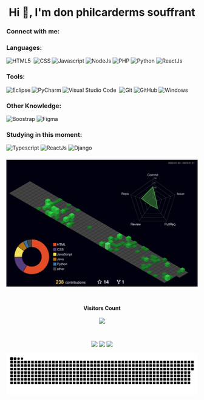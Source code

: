 <h1 align="center">Hi 👋, I'm don philcarderms souffrant</h1>
<h3 align="left">Connect with me:</h3>

### Languages:
![HTML5](https://img.shields.io/badge/html5-%23E34F26.svg?style=for-the-badge&logo=html5&logoColor=white)&nbsp; 
![CSS](https://img.shields.io/badge/-CSS-0D1117?style=for-the-badge&logo=CSS3&logoColor=1572B6&labelColor=0D1117)
![Javascript](https://img.shields.io/badge/-Javascript-0D1117?style=for-the-badge&logo=Javascript&labelColor=0D1117)
![NodeJs](https://img.shields.io/badge/Node.js-43853D?style=for-the-badge&logo=node.js&logoColor=white)
![PHP](https://img.shields.io/badge/PHP-777BB4?style=for-the-badge&logo=php&logoColor=white)
![Python](https://img.shields.io/badge/Python-14354C?style=for-the-badge&logo=python&logoColor=white)
![ReactJs](https://shields.io/badge/react-black?logo=react&style=for-the-badge)


### Tools:
![Eclipse](https://img.shields.io/badge/Eclipse-FE7A16.svg?style=for-the-badge&logo=Eclipse&logoColor=white)
![PyCharm](https://img.shields.io/badge/pycharm-143?style=for-the-badge&logo=pycharm&logoColor=black&color=black&labelColor=green)
![Visual Studio Code](https://img.shields.io/badge/-Visual%20Studio%20Code-0D1117?style=for-the-badge&logo=visual-studio-code&logoColor=007ACC&labelColor=0D1117)&nbsp;
![Git](https://img.shields.io/badge/-Git-0D1117?style=for-the-badge&logo=git&labelColor=0D1117)
![GitHub](https://img.shields.io/badge/-GitHub-0D1117?style=for-the-badge&logo=github&labelColor=0D1117)
![Windows](https://img.shields.io/badge/-Windows-0D1117?style=for-the-badge&logo=windows&labelColor=0D1117)&nbsp;


### Other Knowledge:
![Boostrap](https://img.shields.io/badge/-boostrap-0D1117?style=for-the-badge&logo=bootstrap&labelColor=0D1117)
![Figma](https://img.shields.io/badge/-figma-0D1117?style=for-the-badge&logo=figma&labelColor=0D1117)&nbsp;
  
### Studying in this moment:
![Typescript](https://img.shields.io/badge/TypeScript-007ACC?style=for-the-badge&logo=typescript&logoColor=white)
![ReactJs](https://shields.io/badge/react-black?logo=react&style=for-the-badge)
![Django](https://img.shields.io/badge/Django-092E20?style=for-the-badge&logo=django&logoColor=white)

###

<!-- <div align="center">
  <img src="https://github-readme-stats.vercel.app/api?hide_title=false&hide_rank=false&show_icons=true&include_all_commits=true&count_private=true&disable_animations=false&theme=dracula&locale=en&hide_border=false&username=maurodesouza" height="150" alt="stats graph"  />
  <img src="https://github-readme-stats.vercel.app/api/top-langs?locale=en&hide_title=false&layout=compact&card_width=320&langs_count=5&theme=dracula&hide_border=false&username=maurodesouza" height="150" alt="languages graph"  />
</div>
 -->
![](./profile-3d-contrib/profile-night-green.svg)

  <div align="center">
<br><p align="centre"><b>Visitors Count</b></p>  
<p align="center"><img align="center" src="https://profile-counter.glitch.me/{MthAlvarez}/count.svg" /></p> 
<br></div>

 <div align="center"> 
  
  <a href="https://instagram.com/doncarderms" target="_blank"><img src="https://img.shields.io/badge/-Instagram-%23E4405F?style=for-the-badge&logo=instagram&logoColor=white" target="_blank"></a>
  <a href = "donphilocardermssouffrant@gmail.com"><img src="https://img.shields.io/badge/-Gmail-%23333?style=for-the-badge&logo=gmail&logoColor=white" target="_blank"></a>
  <a href="https://www.linkedin.com/in/doncarderms/" target="_blank"><img src="https://img.shields.io/badge/-LinkedIn-%230077B5?style=for-the-badge&logo=linkedin&logoColor=white" target="_blank"></a> 
 
![Snake animation](https://github.com/katianne23/katianne23/blob/output/github-contribution-grid-snake.svg)
 
</div>




